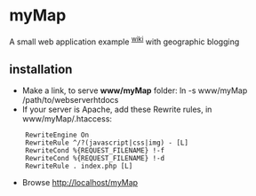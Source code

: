 myMap
=========

A small web application example <sup>[wiki](https://github.com/cyrilaub/myMap/wiki)</sup> with geographic blogging


installation
-------------

  - Make a link, to serve **www/myMap** folder: ln -s www/myMap /path/to/webserverhtdocs 
  - If your server is Apache, add these Rewrite rules, in www/myMap/.htaccess:

```
    RewriteEngine On
    RewriteRule ^/?(javascript|css|img) - [L]
    RewriteCond %{REQUEST_FILENAME} !-f
    RewriteCond %{REQUEST_FILENAME} !-d
    RewriteRule . index.php [L]
```

  - Browse [http://localhost/myMap](http://localhost/myMap)

